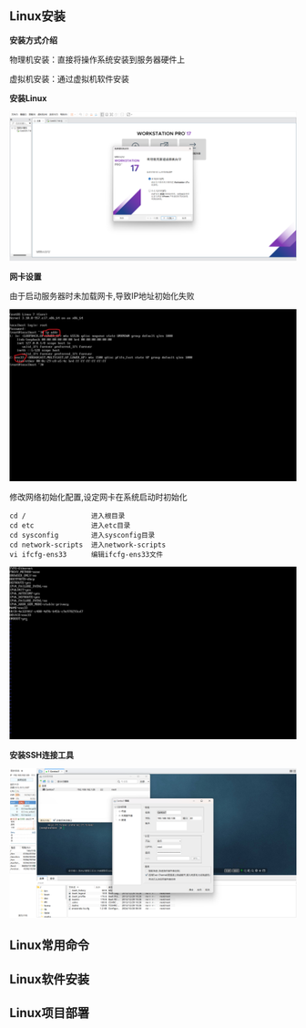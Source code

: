 ## Linux安装

**安装方式介绍**

物理机安装：直接将操作系统安装到服务器硬件上

虚拟机安装：通过虚拟机软件安装

**安装Linux**

![](images/Snipaste_2024-10-27_22-27-07.png)

**网卡设置**

由于启动服务器时未加载网卡,导致IP地址初始化失败

![](images/Snipaste_2024-10-27_22-32-35.png)

修改网络初始化配置,设定网卡在系统启动时初始化

```
cd /				进入根目录
cd etc				进入etc目录
cd sysconfig		进入sysconfig目录
cd network-scripts	进入network-scripts
vi ifcfg-ens33		编辑ifcfg-ens33文件
```

![](images/Snipaste_2024-10-27_22-36-49.png)

**安装SSH连接工具**

![](images/Snipaste_2024-10-27_22-46-26.png)

## Linux常用命令

## Linux软件安装

## Linux项目部署


